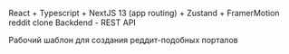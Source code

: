 React + Typescript + NextJS 13 (app routing) + Zustand + FramerMotion reddit clone
Backdend - REST API

Рабочий шаблон для создания реддит-подобных порталов 

